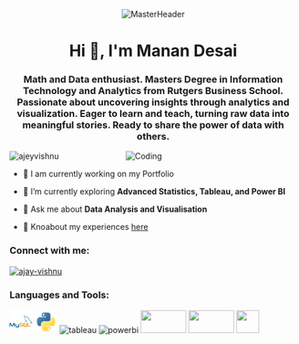 <p align="center">
  <img src="https://user-images.githubusercontent.com/74038190/212749447-bfb7e725-6987-49d9-ae85-2015e3e7cc41.gif" alt="MasterHeader" width="50%" />
</p>

<h1 align="center">Hi 👋, I'm Manan Desai</h1>
<h3 align="center">Math and Data enthusiast. Masters Degree in Information Technology and Analytics from Rutgers Business School. Passionate about uncovering insights through analytics and visualization. Eager to learn and teach, turning raw data into meaningful stories. Ready to share the power of data with others.</h3>
<img align="right" alt="Coding" width="300" src="https://assets-global.website-files.com/5c19020c997c25514d17d86f/60c0da6805ff4dd716da834f_Visual%20data%20(1).gif">
<p align="left"> <img src="https://komarev.com/ghpvc/?username=MananDesai1783&label=Profile%20views&color=0e75b6&style=flat" alt="ajeyvishnu" /> </p>

- 🔭 I am currently working on my Portfolio 
  
- 🌱 I’m currently exploring **Advanced Statistics, Tableau, and Power BI**

- 💬 Ask me about **Data Analysis and Visualisation**

- 📄 Knoabout my experiences [here](https://www.linkedin.com/in/mananpdesai/#/)

<h3 align="left">Connect with me:</h3>
<p align="left">
<a href="https://www.linkedin.com/in/mananpdesai/#/" target="blank"><img align="center" src="https://raw.githubusercontent.com/rahuldkjain/github-profile-readme-generator/master/src/images/icons/Social/linked-in-alt.svg" alt="ajay-vishnu" height="30" width="40" /></a>
</p>

<h3 align="left">Languages and Tools:</h3>
<p align="left"> 
<a> <img src="https://raw.githubusercontent.com/devicons/devicon/master/icons/mysql/mysql-original-wordmark.svg" alt="mysql" width="40" height="40"/> </a> 
<a> <img src="https://raw.githubusercontent.com/devicons/devicon/master/icons/python/python-original.svg" alt="python" width="40" height="40"/> </a> 
<a> <img src="https://www.selectdistinct.co.uk/wp-content/uploads/2023/03/Tableau-logo-removebg-preview.png" alt="tableau" width="40" height="40"/> </a> 
<a> <img src="https://its.ucr.edu/sites/default/files/styles/form_preview/public/powerbi%20logo%201.png?itok=yYXO-S-V" alt="powerbi" width="40" height="40"/> </a> 
<a> <img src="https://img.shields.io/badge/Microsoft%20SQL%20Server-CC2927?style=for-the-badge&logo=microsoft%20sql%20server&logoColor=white" width="80" height="40"/></a> 
<a> <img src="https://img.shields.io/badge/Microsoft_Excel-217346?style=for-the-badge&logo=microsoft-excel&logoColor=white" width="80" height="40"/> </a> 
<a> <img src="https://img.shields.io/badge/r-%23276DC3.svg?style=for-the-badge&logo=r&logoColor=white" width="40" height="40"/> </a> 





